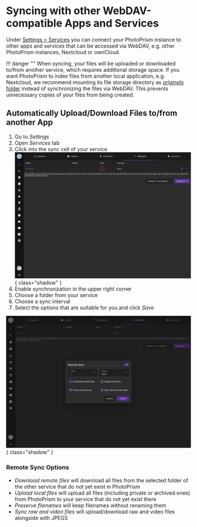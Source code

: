 # Syncing with other WebDAV-compatible Apps and Services

Under [Settings > Services](../settings/sync.md) you can connect your PhotoPrism instance to other apps and services that can be accessed via WebDAV, e.g. other PhotoPrism instances, Nextcloud or ownCloud.

!!! danger "" 
    When syncing, your files will be uploaded or downloaded to/from another service, which requires additional storage space. If you want PhotoPrism to index files from another local application, e.g. Nextcloud, we recommend mounting its file storage directory as [*originals* folder](../../getting-started/docker-compose.md#photoprismoriginals) instead of synchronizing the files via WebDAV. This prevents unnecessary copies of your files from being created.

## Automatically Upload/Download Files to/from another App

1. Go to *Settings*
2. Open *Services* tab
3. Click into the sync cell of your service
   ![Screenshot](../settings/img/services-sync-1-2502.jpg){ class="shadow" }
4. Enable synchronization in the upper right corner
5. Choose a folder from your service
6. Choose a sync interval
7. Select the options that are suitable for you and click *Save*

![Screenshot](../settings/img/services-sync-2-2502.jpg){ class="shadow" }

### Remote Sync Options

* *Download remote files* will download all files from the selected folder of the other service that do not yet exist in PhotoPrism
* *Upload local files* will upload all files (including private or archived ones) from PhotoPrism to your service that do not yet exist there
* *Preserve filenames* will keep filenames without renaming them
* *Sync raw and video files* will upload/download raw and video files alongside with JPEGS